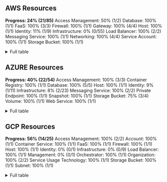 ## AWS Resources

**Progress: 24% (21/85)**
Access Management: 50% (1/2)
Database: 100% (1/1)
FaaS: 100% (3/3)
Firewall: 100% (1/1)
Gateway: 100% (4/4)
Host: 100% (1/1)
Identity: 11% (1/9)
Infrastructure: 0% (0/55)
Load Balancer: 100% (2/2)
Messaging Service: 100% (1/1)
Networking: 100% (4/4)
Service Account: 100% (1/1)
Storage Bucket: 100% (1/1)

<details> <summary>Full table</summary>

| Category | Old Type | Type | Implemented? |
|---|---|---|---|
| Access Management | IAM Policy | AWS IAM Policy | Yes ✅ |
| Access Management | S3 Access Control List | AWS S3 Access Control List | No ❌ |
| Database | RDS Instance | AWS RDS Instance | Yes ✅ |
| FaaS | Lambda Event Source Mapping | AWS Lambda Event Source Mapping | Yes ✅ |
| FaaS | Lambda Function | AWS Lambda Function | Yes ✅ |
| FaaS | Lambda Layer | AWS Lambda Layer | Yes ✅ |
| Firewall | EC2 Security Group | AWS EC2 Security Group | Yes ✅ |
| Gateway | Internet Gateway | AWS Internet Gateway | Yes ✅ |
| Gateway | NAT Gateway | AWS NAT Gateway | Yes ✅ |
| Gateway | Transit Gateway | AWS Transit Gateway | Yes ✅ |
| Gateway | Transit Gateway Attachment | AWS Transit Gateway Attachment | Yes ✅ |
| Host | EC2 Instance | AWS EC2 Instance | Yes ✅ |
| Identity | Access Key |  | No ❌ |
| Identity | API Gateway Client Certificate |  | No ❌ |
| Identity | IAM User | AWS IAM User | Yes ✅ |
| Identity | EC2 Key Pair |  | No ❌ |
| Identity | IAM Group |  | No ❌ |
| Identity | IAM Policy Statement |  | No ❌ |
| Identity | IAM Principal |  | No ❌ |
| Identity | KMS Key Grant |  | No ❌ |
| Identity | S3 Bucket Policy Statement |  | No ❌ |
| Infrastructure | API Gateway Resource |  | No ❌ |
| Infrastructure | API Gateway REST API |  | No ❌ |
| Infrastructure | API Gateway Stage |  | No ❌ |
| Infrastructure | Auto Scaling Group |  | No ❌ |
| Infrastructure | Cloud Service Provider Account |  | No ❌ |
| Infrastructure | Config Configuration Recorder |  | No ❌ |
| Infrastructure | Config Delivery Channel |  | No ❌ |
| Infrastructure | DB Subnet Group |  | No ❌ |
| Infrastructure | DNS Record |  | No ❌ |
| Infrastructure | DynamoDB Table |  | No ❌ |
| Infrastructure | EBS Snapshot |  | No ❌ |
| Infrastructure | EBS Volume |  | No ❌ |
| Infrastructure | EC2 AMI |  | No ❌ |
| Infrastructure | EC2 Private IP |  | No ❌ |
| Infrastructure | EC2 Reserved Instance |  | No ❌ |
| Infrastructure | ECR Image |  | No ❌ |
| Infrastructure | ECR Repository |  | No ❌ |
| Infrastructure | ECR Repository Image |  | No ❌ |
| Infrastructure | ECS Cluster |  | No ❌ |
| Infrastructure | ECS Container |  | No ❌ |
| Infrastructure | ECS Container Definition |  | No ❌ |
| Infrastructure | ECS Container Instance |  | No ❌ |
| Infrastructure | ECS Service |  | No ❌ |
| Infrastructure | ECS Task |  | No ❌ |
| Infrastructure | ECS Task Definition |  | No ❌ |
| Infrastructure | EKS Cluster |  | No ❌ |
| Infrastructure | ELBv2 Listener |  | No ❌ |
| Infrastructure | Elastic IP |  | No ❌ |
| Infrastructure | Elasticsearch Domain |  | No ❌ |
| Infrastructure | ELB Listener |  | No ❌ |
| Infrastructure | EMR Cluster |  | No ❌ |
| Infrastructure | Inbound IP Permission |  | No ❌ |
| Infrastructure | IP Address |  | No ❌ |
| Infrastructure | IP Rule |  | No ❌ |
| Infrastructure | KMS Key |  | No ❌ |
| Infrastructure | KMS Key Alias |  | No ❌ |
| Infrastructure | Lambda Function Alias |  | No ❌ |
| Infrastructure | Launch Configuration |  | No ❌ |
| Infrastructure | Launch Template |  | No ❌ |
| Infrastructure | Launch Template Version |  | No ❌ |
| Infrastructure | Nameserver |  | No ❌ |
| Infrastructure | Network Endpoint |  | No ❌ |
| Infrastructure | RDS Cluster |  | No ❌ |
| Infrastructure | RDS Snapshot |  | No ❌ |
| Infrastructure | Redshift Cluster |  | No ❌ |
| Infrastructure | Route53 DNS Record |  | No ❌ |
| Infrastructure | Route53 DNS Zone |  | No ❌ |
| Infrastructure | Secrets Manager Secret |  | No ❌ |
| Infrastructure | Security Hub |  | No ❌ |
| Infrastructure | SQS Queue |  | No ❌ |
| Infrastructure | Systems Manager Instance |  | No ❌ |
| Infrastructure | Systems Manager Instance Patch |  | No ❌ |
| Infrastructure | VPC CIDR Block |  | No ❌ |
| Infrastructure | VPC IPv4 CIDR Block |  | No ❌ |
| Infrastructure | VPC IPv6 CIDR Block |  | No ❌ |
| Load Balancer | Elastic Load Balancer | AWS Elastic Load Balancer | Yes ✅ |
| Load Balancer | Elastic Load Balancer v2 | AWS Elastic Load Balancer v2 | Yes ✅ |
| Messaging Service | SNS Topic | AWS SNS Topic | Yes ✅ |
| Networking | EC2 Network Interface | AWS EC2 Network Interface | Yes ✅ |
| Networking | EC2 Subnet | AWS EC2 Subnet | Yes ✅ |
| Networking | VPC | AWS VPC | Yes ✅ |
| Networking | VPC Peering Connection | AWS VPC Peering Connection | Yes ✅ |
| Service Account | IAM Role | AWS IAM Role | Yes ✅ |
| Storage Bucket | S3 Bucket | AWS S3 Bucket | Yes ✅ |

</details>

## AZURE Resources

**Progress: 40% (22/54)**
Access Management: 100% (3/3)
Container Registry: 100% (1/1)
Database: 100% (5/5)
Host: 100% (1/1)
Identity: 9% (1/11)
Infrastructure: 8% (2/23)
Messaging Service: 100% (2/2)
Private Endpoint: 100% (1/1)
Snapshot: 100% (1/1)
Storage Bucket: 75% (3/4)
Volume: 100% (1/1)
Web Service: 100% (1/1)

<details> <summary>Full table</summary>

| Category | Old Type | Type | Implemented? |
|---|---|---|---|
| Access Management | Azure Resource Group | Azure Resource Group | Yes ✅ |
| Access Management | Azure Subscription | Azure Subscription | Yes ✅ |
| Access Management | Azure Tenant | Azure Tenant | Yes ✅ |
| Container Registry | Azure Container Registry | Azure Container Registry | Yes ✅ |
| Database | Azure Elastic Pool | Azure Elastic Pool | Yes ✅ |
| Database | Azure SQL Database | Azure SQL Database | Yes ✅ |
| Database | Azure SQL Server | Azure SQL Server | Yes ✅ |
| Database | Azure Storage Table |  | Yes ✅ |
| Database | Azure Storage Table Service |  | Yes ✅ |
| Host | Azure Virtual Machine | Azure Virtual Machine | Yes ✅ |
| Identity | Access Key |  | No ❌ |
| Identity | API Gateway Client Certificate |  | No ❌ |
| Identity | Azure AD Application |  | No ❌ |
| Identity | Azure AD Group |  | No ❌ |
| Identity | Azure AD Service Principal |  | No ❌ |
| Identity | Azure AD User |  | No ❌ |
| Identity | Azure Principal | Azure Principal | Yes ✅ |
| Identity | Azure Role |  | No ❌ |
| Identity | Azure Role Assignment |  | No ❌ |
| Identity | Azure Server AD Administrator |  | No ❌ |
| Identity | EC2 Key Pair |  | No ❌ |
| Infrastructure | Azure Cosmos DB Account | Azure Cosmos DB Account | Yes ✅ |
| Infrastructure | Azure Cosmos DB Account Failover Policy |  | No ❌ |
| Infrastructure | Azure Cosmos DB Cassandra Keyspace |  | No ❌ |
| Infrastructure | Azure Cosmos DB Cassandra Table |  | No ❌ |
| Infrastructure | Azure Cosmos DB CORS Policy |  | No ❌ |
| Infrastructure | Azure Cosmos DB Location |  | No ❌ |
| Infrastructure | Azure Cosmos DB MongoDB Collection |  | No ❌ |
| Infrastructure | Azure Cosmos DB MongoDB Database |  | No ❌ |
| Infrastructure | Azure Cosmos DB Private Endpoint Connection |  | No ❌ |
| Infrastructure | Azure Cosmos DB SQL Container |  | No ❌ |
| Infrastructure | Azure Cosmos DB SQL Database | Azure Cosmos DB SQL Database | Yes ✅ |
| Infrastructure | Azure Cosmos DB Table Resource |  | No ❌ |
| Infrastructure | Azure Cosmos DB Virtual Network Rule |  | No ❌ |
| Infrastructure | Azure Data Disk |  | No ❌ |
| Infrastructure | Azure Database Threat Detection Policy |  | No ❌ |
| Infrastructure | Azure Failover Group |  | No ❌ |
| Infrastructure | Azure Function |  | No ❌ |
| Infrastructure | Azure Recoverable Database |  | No ❌ |
| Infrastructure | Azure Replication Link |  | No ❌ |
| Infrastructure | Azure Restorable Dropped Database |  | No ❌ |
| Infrastructure | Azure Restore Point |  | No ❌ |
| Infrastructure | Azure Server DNS Alias |  | No ❌ |
| Infrastructure | Azure Transparent Data Encryption |  | No ❌ |
| Messaging Service | Azure Storage Queue | Azure Storage Queue | Yes ✅ |
| Messaging Service | Azure Storage Queue Service | Azure Storage Queue Service | Yes ✅ |
| Private Endpoint | Azure Storage Account | Azure Storage Account | Yes ✅ |
| Snapshot | Azure Snapshot | Azure Snapshot | Yes ✅ |
| Storage Bucket | Azure Storage Blob Container |  | No ❌ |
| Storage Bucket | Azure Storage Blob Service | Azure Storage Blob Service | Yes ✅ |
| Storage Bucket | Azure Storage File Service |  | Yes ✅ |
| Storage Bucket | Azure Storage File Share |  | Yes ✅ |
| Volume | Azure Disk | Azure Disk | Yes ✅ |
| Web Service | Azure App Service | Azure App Service | Yes ✅ |

</details>

## GCP Resources

**Progress: 56% (14/25)**
Access Management: 100% (2/2)
Account: 100% (1/1)
Container Service: 100% (1/1)
FaaS: 100% (1/1)
Firewall: 100% (1/1)
Host: 100% (1/1)
Identity: 0% (0/1)
Infrastructure: 0% (0/9)
Load Balancer: 100% (1/1)
Management: 0% (0/1)
Orchestrator: 100% (1/1)
Organization: 100% (2/2)
Service Usage Technology: 100% (1/1)
Storage Bucket: 100% (1/1)
Subnet: 100% (1/1)

<details> <summary>Full table</summary>

| Category | Old Type | Type | Implemented? |
|---|---|---|---|
| Access Management | GCP Service Account | GCP Service Account | Yes ✅ |
| Access Management | GCP Service Account Key | GCP Service Account Key | Yes ✅ |
| Account | GCP Project | GCP Project | Yes ✅ |
| Container Service | GCP Cloud Run Service | GCP Cloud Run Service | Yes ✅ |
| FaaS | GCP Cloud Function | GCP Cloud Function | Yes ✅ |
| Firewall | GCP Firewall | GCP Firewall | Yes ✅ |
| Host | GCP Instance | GCP Compute Instance | Yes ✅ |
| Identity | GCP IAM Policy |  | No ❌ |
| Infrastructure | GCP Compute Target Pool |  | No ❌ |
| Infrastructure | GCP DNS Record Set |  | No ❌ |
| Infrastructure | GCP DNS Zone |  | No ❌ |
| Infrastructure | GCP IP Rule |  | No ❌ |
| Infrastructure | GCP Network Interface |  | No ❌ |
| Infrastructure | GCP Network Interface Access Config |  | No ❌ |
| Infrastructure | GCP Network Tag |  | No ❌ |
| Infrastructure | GCP VPC |  | No ❌ |
| Infrastructure | IP Range |  | No ❌ |
| Load Balancer | GCP Forwarding Rule | GCP Load Balancing Forwarding Rule | Yes ✅ |
| Management | GCP Bucket Label |  | No ❌ |
| Orchestrator | GKE Cluster | GCP Kubernetes Engine (GKE) Cluster | Yes ✅ |
| Organization | GCP Folder | GCP Folder | Yes ✅ |
| Organization | GCP Organization | GCP Organization | Yes ✅ |
| Service Usage Technology | GCP IAM Role | GCP IAM Role | Yes ✅ |
| Storage Bucket | GCP Bucket | GCP Bucket | Yes ✅ |
| Subnet | GCP Subnet | GCP Subnet | Yes ✅ |

</details>
